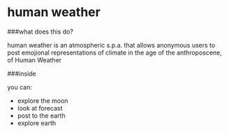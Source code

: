 # human weather

###what does this do?
 
human weather is an atmospheric s.p.a. that allows anonymous users to post emojional representations of climate in the age of the anthroposcene, of Human Weather

###inside

you can:
* explore the moon
* look at forecast
* post to the earth
* explore earth
